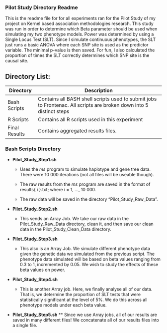 ### Pilot Study Directory Readme
This is the readme file for for all experiments ran for the Pilot Study of my project on Kernel based association methodologies research. This study was run in order to determine which Beta parameter should be used when simulating my two phenotype models. Power was determined by using a Single Locus Test (SLT). Since I simulate continuous phenotypes, the SLT just runs a basic ANOVA where each SNP site is used as the predictor variable. The minimal p-value is then saved. For fun, I also calculated the proportion of times the SLT correctly determines which SNP site is the causal site.

## Directory List:

Directory | Description
--------- | ---------
Bash Scripts | Contains all BASH shell scripts used to submit jobs to Frontenac. All scripts are broken down into 5 distinct steps
R Scripts | Contains all R scripts used in this experiment
Final Results | Contains aggregated results files.


### Bash Scripts Directory

* __Pilot_Study_Step1.sh__
  * Uses the *ms* program to simulate haplotype and gene tree data. There were 10 000 iterations (not all files will be useable though).
  * The raw results from the _ms_ program are saved in the format of results{ i }.txt;
  where i = 1, …, 10 000. 
  
  * The raw data will be saved in the directory “Pilot_Study_Raw_Data”.


* __Pilot_Study_Step2.sh__
  * This sends an Array Job. We take our raw data in the Pilot_Study_Raw_Data directory, clean it, and then save our clean data in the Pilot_Study_Clean_Data directory.


* __Pilot_Study_Step3.sh__
  * This also is an Array Job. We simulate different phenotype data given the genetic data we simulated from the previous script. The phenotype data simulated will be based on beta values ranging from 0.3 to 1, incremented by 0.05. We wish to study the effects of these beta values on power.

* __Pilot_Study_Step4.sh__
  * This is another Array job. Here, we finally analyse all of our data. That is, we determine the proportion of SLT tests that were statistically significant at the level of 5%. We do this across all phenotype models under each beta value.

* __Pilot_Study_Step5.sh__
  ** Since we use Array jobs, all of our results are saved in many different files! We concatenate all of our results files into a single file. 



